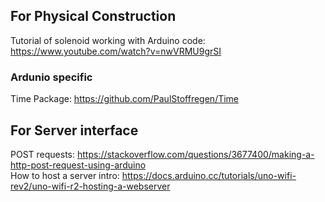 ## For Physical Construction
Tutorial of solenoid working with Arduino code: https://www.youtube.com/watch?v=nwVRMU9grSI 

### Ardunio specific
Time Package: https://github.com/PaulStoffregen/Time 


## For Server interface
POST requests: https://stackoverflow.com/questions/3677400/making-a-http-post-request-using-arduino  \
How to host a server intro: https://docs.arduino.cc/tutorials/uno-wifi-rev2/uno-wifi-r2-hosting-a-webserver

